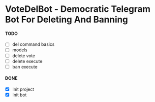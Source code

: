 # VoteDelBot - Democratic Telegram Bot For Deleting And Banning

#### TODO

- [ ] del command basics
- [ ] models
- [ ] delete vote
- [ ] delete execute
- [ ] ban execute

#### DONE

- [x] Init project
- [x] Init bot